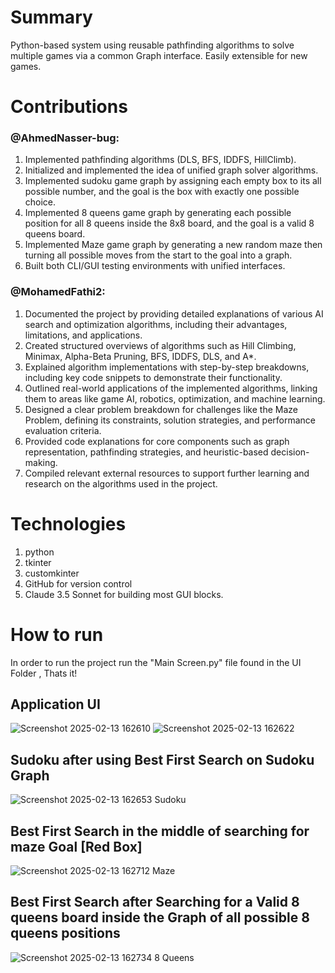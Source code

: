 # Summary
Python-based system using reusable pathfinding algorithms to solve multiple games via a common Graph 
interface. Easily extensible for new games.
# Contributions
### @AhmedNasser-bug:
1. Implemented pathfinding algorithms (DLS, BFS, IDDFS, HillClimb).
2. Initialized and implemented the idea of unified graph solver algorithms.
3. Implemented sudoku game graph by assigning each empty box to its all possible number, and the goal is the box with exactly one possible choice.
4. Implemented 8 queens game graph by generating each possible position for all 8 queens inside the 8x8 board, and the goal is a valid 8 queens board.
5. Implemented Maze game graph by generating a new random maze then turning all possible moves from the start to the goal into a graph. 
7. Built both CLI/GUI testing environments with unified interfaces.
### @MohamedFathi2:
1. Documented the project by providing detailed explanations of various AI search and optimization algorithms, including their advantages, limitations, and applications.
2. Created structured overviews of algorithms such as Hill Climbing, Minimax, Alpha-Beta Pruning, BFS, IDDFS, DLS, and A*.
3. Explained algorithm implementations with step-by-step breakdowns, including key code snippets to demonstrate their functionality.
4. Outlined real-world applications of the implemented algorithms, linking them to areas like game AI, robotics, optimization, and machine learning.
5. Designed a clear problem breakdown for challenges like the Maze Problem, defining its constraints, solution strategies, and performance evaluation criteria.
6. Provided code explanations for core components such as graph representation, pathfinding strategies, and heuristic-based decision-making.
7. Compiled relevant external resources to support further learning and research on the algorithms used in the project.
# Technologies
1. python
2. tkinter
3. customkinter
4. GitHub for version control
5. Claude 3.5 Sonnet for building most GUI blocks.
# How to run
In order to run the project run the "Main Screen.py" file found in the UI Folder , Thats it!

## Application UI
![Screenshot 2025-02-13 162610](https://github.com/user-attachments/assets/8c035a61-9ae3-4dae-a8e3-1c0f7fd3c215) ![Screenshot 2025-02-13 162622](https://github.com/user-attachments/assets/38521a1d-5bb0-4430-ac3b-8ce68989af46)
## Sudoku after using Best First Search on Sudoku Graph
![Screenshot 2025-02-13 162653](https://github.com/user-attachments/assets/69680a9a-ab0b-42ae-9743-e5b7824c119a) Sudoku
## Best First Search in the middle of searching for maze Goal [Red Box]
![Screenshot 2025-02-13 162712](https://github.com/user-attachments/assets/d41c04cf-8378-4d94-8e64-fa7574f49f51) Maze
## Best First Search after Searching for a Valid 8 queens board inside the Graph of all possible 8 queens positions
![Screenshot 2025-02-13 162734](https://github.com/user-attachments/assets/801c7e99-468a-49bf-9352-a3eebc741483) 8 Queens
